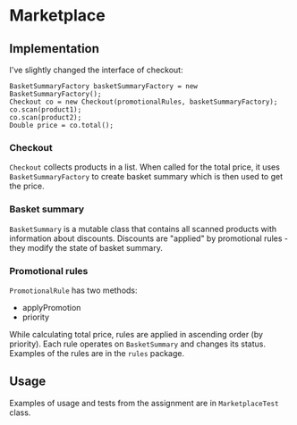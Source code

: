 # Marketplace

## Implementation

I've slightly changed the interface of checkout:
```
BasketSummaryFactory basketSummaryFactory = new BasketSummaryFactory();
Checkout co = new Checkout(promotionalRules, basketSummaryFactory);
co.scan(product1);
co.scan(product2);
Double price = co.total();
```

### Checkout

`Checkout` collects products in a list. When called for the total price, 
it uses `BasketSummaryFactory` to create basket summary which is then used to get the price.

### Basket summary

`BasketSummary` is a mutable class that contains all scanned products with information about discounts. 
Discounts are "applied" by promotional rules - they modify the state of basket summary. 

### Promotional rules

`PromotionalRule` has two methods:
* applyPromotion
* priority

While calculating total price, rules are applied in ascending order (by priority).
Each rule operates on `BasketSummary` and changes its status. 
Examples of the rules are in the `rules` package.


## Usage

Examples of usage and tests from the assignment are in `MarketplaceTest` class.

 
